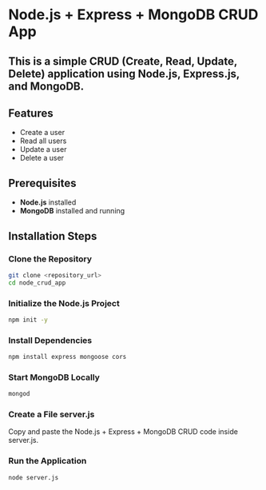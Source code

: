 # Node.js + Express + MongoDB CRUD App

## This is a simple CRUD (Create, Read, Update, Delete) application using Node.js, Express.js, and MongoDB.

## Features
- Create a user
- Read all users
- Update a user
- Delete a user

## Prerequisites
- **Node.js** installed
- **MongoDB** installed and running

## Installation Steps

### Clone the Repository
```bash
git clone <repository_url>
cd node_crud_app
```

### Initialize the Node.js Project
```bash
npm init -y
```

### Install Dependencies
```bash
npm install express mongoose cors
```

### Start MongoDB Locally
```bash
mongod
```

### Create a File server.js
Copy and paste the Node.js + Express + MongoDB CRUD code inside server.js.

### Run the Application
```bash
node server.js
```